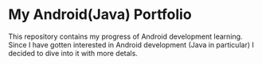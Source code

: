 # My Android(Java) Portfolio

This repository contains my progress of Android development learning. Since I 
have gotten interested in Android development (Java in particular) I decided to
dive into it with more detals.
